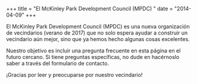 +++
title = "El McKinley Park Development Council (MPDC) "
date = "2014-04-09"
+++

El McKinley Park Development Council (MPDC) es una nueva organización de vecindarios (verano de 2017) que no solo espera ayudar a construir un vecindario aún mejor, sino que ya hemos hecho algunas cosas excelentes.

Nuestro objetivo es incluir una pregunta frecuente en esta página en el futuro cercano. Si tiene preguntas específicas, no dude en hacérnoslo saber a través del formulario de contacto.

¡Gracias por leer y preocuparse por nuestro vecindario!
